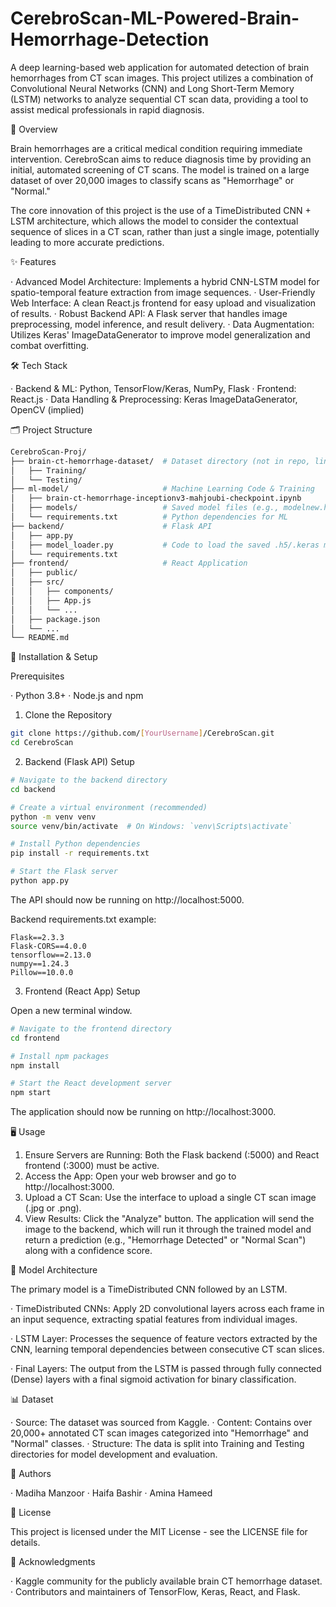 # CerebroScan-ML-Powered-Brain-Hemorrhage-Detection
A deep learning-based web application for automated detection of brain hemorrhages from CT scan images. This project utilizes a combination of Convolutional Neural Networks (CNN) and Long Short-Term Memory (LSTM) networks to analyze sequential CT scan data, providing a tool to assist medical professionals in rapid diagnosis.

📖 Overview

Brain hemorrhages are a critical medical condition requiring immediate intervention. CerebroScan aims to reduce diagnosis time by providing an initial, automated screening of CT scans. The model is trained on a large dataset of over 20,000 images to classify scans as "Hemorrhage" or "Normal."

The core innovation of this project is the use of a TimeDistributed CNN + LSTM architecture, which allows the model to consider the contextual sequence of slices in a CT scan, rather than just a single image, potentially leading to more accurate predictions.

✨ Features

· Advanced Model Architecture: Implements a hybrid CNN-LSTM model for spatio-temporal feature extraction from image sequences.
· User-Friendly Web Interface: A clean React.js frontend for easy upload and visualization of results.
· Robust Backend API: A Flask server that handles image preprocessing, model inference, and result delivery.
· Data Augmentation: Utilizes Keras' ImageDataGenerator to improve model generalization and combat overfitting.

🛠️ Tech Stack

· Backend & ML: Python, TensorFlow/Keras, NumPy, Flask
· Frontend: React.js
· Data Handling & Preprocessing: Keras ImageDataGenerator, OpenCV (implied)

🗂️ Project Structure

```bash
CerebroScan-Proj/
├── brain-ct-hemorrhage-dataset/  # Dataset directory (not in repo, link in setup)
│   ├── Training/
│   └── Testing/
├── ml-model/                     # Machine Learning Code & Training
│   ├── brain-ct-hemorrhage-inceptionv3-mahjoubi-checkpoint.ipynb
│   ├── models/                   # Saved model files (e.g., modelnew.h5, modelnew.keras)
│   └── requirements.txt          # Python dependencies for ML
├── backend/                      # Flask API
│   ├── app.py
│   ├── model_loader.py           # Code to load the saved .h5/.keras model
│   └── requirements.txt
├── frontend/                     # React Application
│   ├── public/
│   ├── src/
│   │   ├── components/
│   │   ├── App.js
│   │   └── ...
│   ├── package.json
│   └── ...
└── README.md
```

🚀 Installation & Setup

Prerequisites

· Python 3.8+
· Node.js and npm

1. Clone the Repository

```bash
git clone https://github.com/[YourUsername]/CerebroScan.git
cd CerebroScan
```

2. Backend (Flask API) Setup

```bash
# Navigate to the backend directory
cd backend

# Create a virtual environment (recommended)
python -m venv venv
source venv/bin/activate  # On Windows: `venv\Scripts\activate`

# Install Python dependencies
pip install -r requirements.txt

# Start the Flask server
python app.py
```

The API should now be running on http://localhost:5000.

Backend requirements.txt example:

```
Flask==2.3.3
Flask-CORS==4.0.0
tensorflow==2.13.0
numpy==1.24.3
Pillow==10.0.0
```

3. Frontend (React App) Setup

Open a new terminal window.

```bash
# Navigate to the frontend directory
cd frontend

# Install npm packages
npm install

# Start the React development server
npm start
```

The application should now be running on http://localhost:3000.

🖥️ Usage

1. Ensure Servers are Running: Both the Flask backend (:5000) and React frontend (:3000) must be active.
2. Access the App: Open your web browser and go to http://localhost:3000.
3. Upload a CT Scan: Use the interface to upload a single CT scan image (.jpg or .png).
4. View Results: Click the "Analyze" button. The application will send the image to the backend, which will run it through the trained model and return a prediction (e.g., "Hemorrhage Detected" or "Normal Scan") along with a confidence score.

🧠 Model Architecture

The primary model is a TimeDistributed CNN followed by an LSTM.

· TimeDistributed CNNs: Apply 2D convolutional layers across each frame in an input sequence, extracting spatial features from individual images.

· LSTM Layer: Processes the sequence of feature vectors extracted by the CNN, learning temporal dependencies between consecutive CT scan slices.

· Final Layers: The output from the LSTM is passed through fully connected (Dense) layers with a final sigmoid activation for binary classification.

📊 Dataset

· Source: The dataset was sourced from Kaggle.
· Content: Contains over 20,000+ annotated CT scan images categorized into "Hemorrhage" and "Normal" classes.
· Structure: The data is split into Training and Testing directories for model development and evaluation.

👥 Authors

· Madiha Manzoor
· Haifa Bashir
· Amina Hameed

📜 License

This project is licensed under the MIT License - see the LICENSE file for details.

🙏 Acknowledgments

· Kaggle community for the publicly available brain CT hemorrhage dataset.
· Contributors and maintainers of TensorFlow, Keras, React, and Flask.
